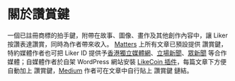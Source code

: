 # 關於讚賞鍵

一個已註冊商標的拍手鍵，附帶在故事、圖像、畫作及其他創作內容中，讓 Liker 按讚表達讚賞，同時為作者帶來收入。 [Matters](https://matters.news) 上所有文章已預設提供 讚賞鍵，特約媒體作者也可把 Liker ID 提供予[香港獨立媒體網](https://inmediahk.net)、[立場新聞](https://thestandnews.com)、[眾新聞](https://hkcnews.com) 等合作媒體；自媒體作者於自架 WordPress 網站安裝 [LikeCoin 插件](https://zh-hk.wordpress.org/plugins/likecoin/)，每篇文章下方便自動加上 讚賞鍵，[Medium](https://medium.com) 作者可在文章中自行貼上 讚賞鍵 鏈結。

